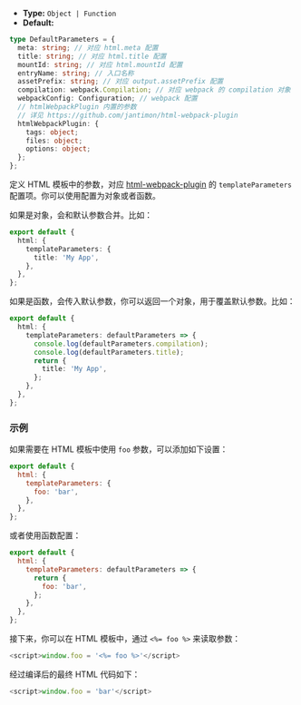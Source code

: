 - **Type:** `Object | Function`
- **Default:**

```ts
type DefaultParameters = {
  meta: string; // 对应 html.meta 配置
  title: string; // 对应 html.title 配置
  mountId: string; // 对应 html.mountId 配置
  entryName: string; // 入口名称
  assetPrefix: string; // 对应 output.assetPrefix 配置
  compilation: webpack.Compilation; // 对应 webpack 的 compilation 对象
  webpackConfig: Configuration; // webpack 配置
  // htmlWebpackPlugin 内置的参数
  // 详见 https://github.com/jantimon/html-webpack-plugin
  htmlWebpackPlugin: {
    tags: object;
    files: object;
    options: object;
  };
};
```

定义 HTML 模板中的参数，对应 [html-webpack-plugin](https://github.com/jantimon/html-webpack-plugin) 的 `templateParameters` 配置项。你可以使用配置为对象或者函数。

如果是对象，会和默认参数合并。比如：

```ts
export default {
  html: {
    templateParameters: {
      title: 'My App',
    },
  },
};
```

如果是函数，会传入默认参数，你可以返回一个对象，用于覆盖默认参数。比如：

```ts
export default {
  html: {
    templateParameters: defaultParameters => {
      console.log(defaultParameters.compilation);
      console.log(defaultParameters.title);
      return {
        title: 'My App',
      };
    },
  },
};
```

### 示例

如果需要在 HTML 模板中使用 `foo` 参数，可以添加如下设置：

```js
export default {
  html: {
    templateParameters: {
      foo: 'bar',
    },
  },
};
```

或者使用函数配置：

```js
export default {
  html: {
    templateParameters: defaultParameters => {
      return {
        foo: 'bar',
      };
    },
  },
};
```

接下来，你可以在 HTML 模板中，通过 `<%= foo %>` 来读取参数：

```js
<script>window.foo = '<%= foo %>'</script>
```

经过编译后的最终 HTML 代码如下：

```js
<script>window.foo = 'bar'</script>
```
